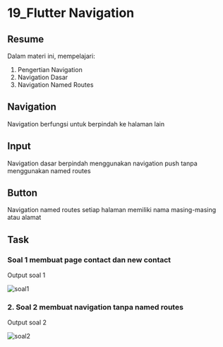 # 19_Flutter Navigation

## Resume
Dalam materi ini, mempelajari:
1. Pengertian Navigation
2. Navigation Dasar
3. Navigation Named Routes



## Navigation
Navigation berfungsi untuk berpindah ke halaman lain

## Input
Navigation dasar berpindah menggunakan navigation push tanpa menggunakan named routes

## Button
Navigation named routes setiap halaman memiliki nama masing-masing atau alamat


## Task
### Soal 1 membuat page contact dan new contact
Output soal 1


![soal1](https://user-images.githubusercontent.com/59384629/161215653-eb09c818-3f39-4c65-a87e-530f257d9bad.png)


### 2. Soal 2 membuat navigation tanpa named routes
Output soal 2 


![soal2](https://user-images.githubusercontent.com/59384629/161215660-fcd75ef1-02d0-4f15-a24c-b421c009e79d.png)
